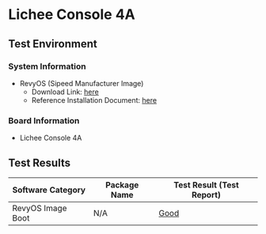 
# Lichee Console 4A

## Test Environment

### System Information

- RevyOS (Sipeed Manufacturer Image)
    - Download Link: [here](https://wiki.sipeed.com/hardware/zh/lichee/th1520/lcon4a/3_images.html)
    - Reference Installation Document: [here](https://wiki.sipeed.com/hardware/zh/lichee/th1520/lcon4a/4_burn_image.html)

### Board Information

- Lichee Console 4A

## Test Results

| Software Category | Package Name | Test Result (Test Report) |
|-------------------|--------------|---------------------------|
| RevyOS Image Boot | N/A          | [Good][RevyOS]            |

[RevyOS]: ./RevyOS/README.md
